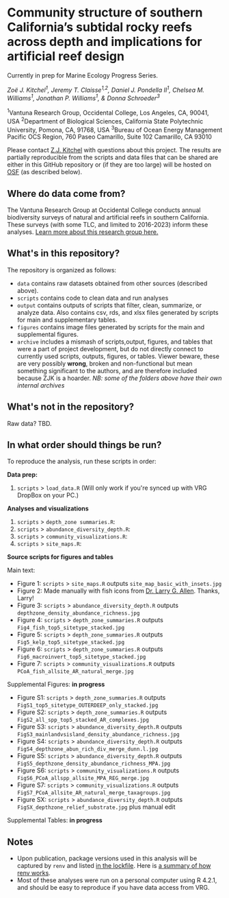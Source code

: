 # Community structure of southern California’s subtidal rocky reefs across depth and implications for artificial reef design

Currently in prep for Marine Ecology Progress Series.

*Zoë J. Kitchel<sup>1</sup>, Jeremy T. Claisse<sup>1,2</sup>, Daniel J. Pondella II<sup>1</sup>, Chelsea M. Williams<sup>1</sup>, Jonathan P. Williams<sup>1</sup>, & Donna Schroeder<sup>3</sup>*

<sup>1</sup>Vantuna Research Group, Occidental College, Los Angeles, CA, 90041, USA
<sup>2</sup>Department of Biological Sciences, California State Polytechnic University, Pomona, CA, 91768, USA
<sup>3</sup>Bureau of Ocean Energy Management Pacific OCS Region, 760 Paseo Camarillo, Suite 102 Camarillo, CA 93010

Please contact [Z.J. Kitchel](https://www.zoekitchel.com/) with questions about this project. The results are partially reproducible from the scripts and data files that can be shared are either in this GitHub repository or (if they are too large) will be hosted on [OSF](https://osf.io/) (as described below). 

## Where do data come from?

The Vantuna Research Group at Occidental College conducts annual biodiversity surveys of natural and artificial reefs in southern California. These surveys (with some TLC, and limited to 2016-2023) inform these analyses. [Learn more about this research group here.](https://www.oxy.edu/academics/vantuna-research-group)


## What's in this repository?

The repository is organized as follows:

* `data` contains raw datasets obtained from other sources (described above).
* `scripts` contains code to clean data and run analyses
* `output` contains outputs of scripts that filter, clean, summarize, or analyze data. Also contains csv, rds, and xlsx files generated by scripts for main and supplementary tables.
* `figures` contains image files generated by scripts for the main and supplemental figures.
* `archive` includes a mismash of scripts,output, figures, and tables that were a part of project development, but do not directly connect to currently used scripts, outputs, figures, or tables. Viewer beware, these are very possibly **wrong**, broken and non-functional but mean something significant to the authors, and are therefore included because ZJK is a hoarder. *NB: some of the folders above have their own internal archives*

## What's not in the repository? 

Raw data? TBD.

## In what order should things be run?

To reproduce the analysis, run these scripts in order:

**Data prep:**

1. `scripts` > `load_data.R` (Will only work if you're synced up with VRG DropBox on your PC.)

**Analyses and visualizations**

1. `scripts` > `depth_zone summaries.R`:
1. `scripts` > `abundance_diversity_depth.R`:
1. `scripts` > `community_visualizations.R`:
1. `scripts` > `site_maps.R`: 

**Source scripts for figures and tables**

Main text:

- Figure 1: `scripts` > `site_maps.R` outputs `site_map_basic_with_insets.jpg`
- Figure 2: Made manually with fish icons from [Dr. Larry G. Allen](https://www.researchgate.net/profile/Larry-Allen-3). Thanks, Larry!
- Figure 3: `scripts` > `abundance_diversity_depth.R` outputs `depthzone_density_abundance_richness.jpg`
- Figure 4: `scripts` > `depth_zone_summaries.R` outputs `Fig4_fish_top5_sitetype_stacked.jpg`
- Figure 5: `scripts` > `depth_zone_summaries.R` outputs `Fig5_kelp_top5_sitetype_stacked.jpg`
- Figure 6: `scripts` > `depth_zone_summaries.R` outputs `Fig6_macroinvert_top5_sitetype_stacked.jpg`
- Figure 7: `scripts` > `community_visualizations.R` outputs `PCoA_fish_allsite_AR_natural_merge.jpg`


Supplemental Figures: **in progress**
- Figure S1: `scripts` > `depth_zone_summaries.R` outputs `FigS1_top5_sitetype_OUTERDEEP_only_stacked.jpg`
- Figure S2: `scripts` > `depth_zone_summaries.R` outputs `FigS2_all_spp_top5_stacked_AR_complexes.jpg`
- Figure S3: `scripts` > `abundance_diversity_depth.R` outputs `FigS3_mainlandvsisland_density_abundance_richness.jpg`
- Figure S4: `scripts` > `abundance_diversity_depth.R` outputs `FigS4_depthzone_abun_rich_div_merge_dunn.l.jpg`
- Figure S5: `scripts` > `abundance_diversity_depth.R` outputs `FigS5_depthzone_density_abundance_richness_MPA.jpg`
- Figure S6: `scripts` > `community_visualizations.R` outputs `FigS6_PCoA_allspp_allsite_MPA_REG_merge.jpg`
- Figure S7: `scripts` > `community_visualizations.R` outputs `FigS7_PCoA_allsite_AR_natural_merge_taxagroups.jpg`
- Figure SX: `scripts` > `abundance_diversity_depth.R` outputs `FigSX_depthzone_relief_substrate.jpg` plus manual edit

Supplemental Tables: **in progress**


## Notes
* Upon publication, package versions used in this analysis will be captured by `renv` and listed [in the lockfile](....renv.lock). Here is [a summary of how renv works](https://rstudio.github.io/renv/articles/renv.html). 
* Most of these analyses were run on a personal computer using R 4.2.1, and should be easy to reproduce if you have data access from VRG.
